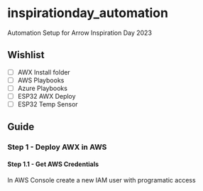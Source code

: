 # inspirationday_automation
Automation Setup for Arrow Inspiration Day 2023

## Wishlist
- [ ] AWX Install folder
- [ ] AWS Playbooks
- [ ] Azure Playbooks
- [ ] ESP32 AWX Deploy
- [ ] ESP32 Temp Sensor

## Guide

### Step 1 - Deploy AWX in AWS

#### Step 1.1 - Get AWS Credentials

In AWS Console create a new IAM user with programatic access
